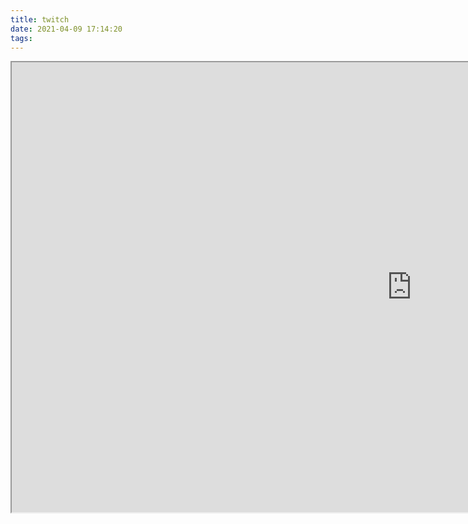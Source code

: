 ```yaml
---
title: twitch
date: 2021-04-09 17:14:20
tags:
---
```


<iframe
  src="https://player.twitch.tv/?channel=ludwig&parent=http://localhost:4000"
  allowfullscreen="true"
  scrolling="no"
  height="720"
  width="1280">
</iframe>
